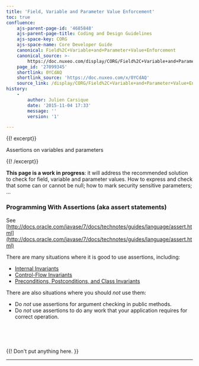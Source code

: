 ```yaml
---
title: 'Field, Variable and Parameter Value Enforcement'
toc: true
confluence:
    ajs-parent-page-id: '4685848'
    ajs-parent-page-title: Coding and Design Guidelines
    ajs-space-key: CORG
    ajs-space-name: Core Developer Guide
    canonical: Field%2C+Variable+and+Parameter+Value+Enforcement
    canonical_source: >-
        https://doc.nuxeo.com/display/CORG/Field%2C+Variable+and+Parameter+Value+Enforcement
    page_id: '27099345'
    shortlink: 0YCdAQ
    shortlink_source: 'https://doc.nuxeo.com/x/0YCdAQ'
    source_link: /display/CORG/Field%2C+Variable+and+Parameter+Value+Enforcement
history:
    - 
        author: Julien Carsique
        date: '2015-11-04 17:33'
        message: ''
        version: '1'

---
```

{{! excerpt}}

Assertions on variables and parameters

{{! /excerpt}}

**This page is a work in progress**: it will address the recommended solution to check for field, variable and parameter values.
How to express and check that some can or cannot be null; how to mark security sensitive parameters; ...

### Programming With Assertions (aka assert statements)

See [http://docs.oracle.com/javase/7/docs/technotes/guides/language/assert.html](http://docs.oracle.com/javase/7/docs/technotes/guides/language/assert.html)

There are many situations where it is good to use assertions, including:

*   [Internal Invariants](http://docs.oracle.com/javase/7/docs/technotes/guides/language/assert.html#usage-invariants)
*   [Control-Flow Invariants](http://docs.oracle.com/javase/7/docs/technotes/guides/language/assert.html#usage-control)
*   [Preconditions, Postconditions, and Class Invariants](http://docs.oracle.com/javase/7/docs/technotes/guides/language/assert.html#usage-conditions)

There are also situations where you should _not_ use them:

*   Do _not_ use assertions for argument checking in public methods.
*   Do _not_ use assertions to do any work that your application requires for correct operation.

&nbsp;

&nbsp;

{{! Don't put anything here. }}

* * *